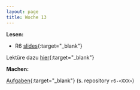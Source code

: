 ```yaml
---
layout: page
title: Woche 13
---
```


**Lesen:**

- R6 [slides](slides/r6.html){:target="_blank"}

Lektüre dazu [hier](ex/r6-reading-ex.html){:target="_blank"}
  
**Machen:**

[Aufgaben](ex/r6-ex.html){:target="_blank"}  (s. repository `r6-<XXX>`)
